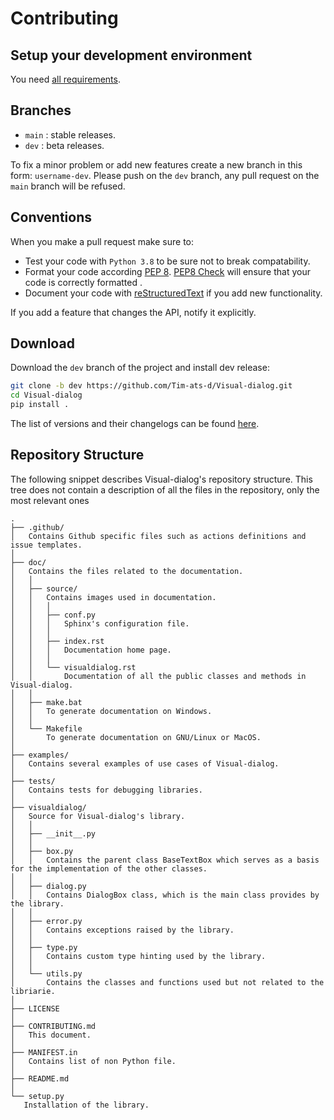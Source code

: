 
# Contributing

## Setup your development environment

You need [all requirements](README#requirements).

## Branches

* `main` : stable releases.
* `dev` : beta releases.

To fix a minor problem or add new features create a new branch in this form: `username-dev`.
Please push on the `dev` branch, any pull request on the `main` branch will be refused.

## Conventions

When you make a pull request make sure to:

* Test your code with `Python 3.8` to be sure not to break compatability.
* Format your code according [PEP 8](https://www.python.org/dev/peps/pep-0008/). [PEP8 Check](https://github.com/quentinguidee/actions-pep8) will ensure that your code is correctly formatted .
* Document your code with [reStructuredText](https://www.sphinx-doc.org/en/master/usage/restructuredtext/basics.html) if you add new functionality.

If you add a feature that changes the API, notify it explicitly.

## Download

Download the `dev` branch of the project and install dev release:
```sh
git clone -b dev https://github.com/Tim-ats-d/Visual-dialog.git
cd Visual-dialog
pip install .
```
The list of versions and their changelogs can be found [here](https://github.com/Tim-ats-d/Visual-dialog/releases/).

## Repository Structure

The following snippet describes Visual-dialog's repository structure.
This tree does not contain a description of all the files in the repository, only the most relevant ones

```text
.
├── .github/
│   Contains Github specific files such as actions definitions and issue templates.
│
├── doc/
│   Contains the files related to the documentation.
│   │
│   ├── source/
│   │   Contains images used in documentation.
│   │   │
│   │   ├── conf.py
│   │   │   Sphinx's configuration file.
│   │   │
│   │   ├── index.rst
│   │   │   Documentation home page.
│   │   │
│   │   └── visualdialog.rst
│   │       Documentation of all the public classes and methods in Visual-dialog.
│   │
│   ├── make.bat
│   │   To generate documentation on Windows.
│   │
│   └── Makefile
│       To generate documentation on GNU/Linux or MacOS.
│
├── examples/
│   Contains several examples of use cases of Visual-dialog.
│
├── tests/
│   Contains tests for debugging libraries.
│
├── visualdialog/
│   Source for Visual-dialog's library.
│   │
│   ├── __init__.py
│   │
│   ├── box.py
│   │   Contains the parent class BaseTextBox which serves as a basis for the implementation of the other classes.
│   │
│   ├── dialog.py
│   │   Contains DialogBox class, which is the main class provides by the library.
│   │
│   ├── error.py
│   │   Contains exceptions raised by the library.
│   │
│   ├── type.py
│   │   Contains custom type hinting used by the library.
│   │
│   └── utils.py
│       Contains the classes and functions used but not related to the libriarie.
│
├── LICENSE
│
├── CONTRIBUTING.md
│   This document.
│
├── MANIFEST.in
│   Contains list of non Python file.
│
├── README.md
│
└── setup.py
   Installation of the library.
```
